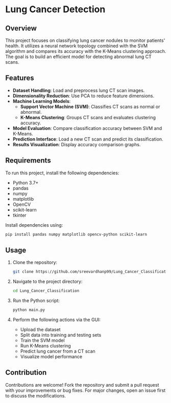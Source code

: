 # Lung Cancer Detection

## Overview

This project focuses on classifying lung cancer nodules to monitor patients' health. It utilizes a neural network topology combined with the SVM algorithm and compares its accuracy with the K-Means clustering approach. The goal is to build an efficient model for detecting abnormal lung CT scans.

## Features

- **Dataset Handling**: Load and preprocess lung CT scan images.
- **Dimensionality Reduction**: Use PCA to reduce feature dimensions.
- **Machine Learning Models**:
  - **Support Vector Machine (SVM)**: Classifies CT scans as normal or abnormal.
  - **K-Means Clustering**: Groups CT scans and evaluates clustering accuracy.
- **Model Evaluation**: Compare classification accuracy between SVM and K-Means.
- **Prediction Interface**: Load a new CT scan and predict its classification.
- **Results Visualization**: Display accuracy comparison graphs.

## Requirements

To run this project, install the following dependencies:

- Python 3.7+
- pandas
- numpy
- matplotlib
- OpenCV
- scikit-learn
- tkinter

Install dependencies using:

```bash
pip install pandas numpy matplotlib opencv-python scikit-learn
```

## Usage

1. Clone the repository:

   ```bash
   git clone https://github.com/sreevardhanp99/Lung_Cancer_Classification.git
   ```

2. Navigate to the project directory:

   ```bash
   cd Lung_Cancer_Classification
   ```

3. Run the Python script:

   ```bash
   python main.py
   ```

4. Perform the following actions via the GUI:

   - Upload the dataset
   - Split data into training and testing sets
   - Train the SVM model
   - Run K-Means clustering
   - Predict lung cancer from a CT scan
   - Visualize model performance

## Contribution

Contributions are welcome! Fork the repository and submit a pull request with your improvements or bug fixes. For major changes, open an issue first to discuss the modifications.



